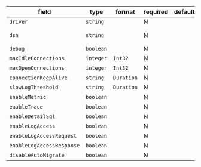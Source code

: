 | field | type | format | required | default | description |
|---|---|---|---|---|---|
| `driver` | `string` |  | N |  | the selected sql driver |
| `dsn` | `string` |  | N |  | DSN address, mysql://username:password@tcp(127.0.0.1:3306)/mysql?charset=utf8mb4&collation=utf8mb4_general_ci&parseTime=True&loc=Local&timeout=1s&readTimeout=3s&writeTimeout=3s |
| `debug` | `boolean` |  | N |  | debug mode, default is false |
| `maxIdleConnections` | `integer` | `Int32` | N |  | max number of idle connections |
| `maxOpenConnections` | `integer` | `Int32` | N |  | max number of open connections |
| `connectionKeepAlive` | `string` | `Duration` | N |  | max number of seconds to keep alive |
| `slowLogThreshold` | `string` | `Duration` | N |  | max number of milliseconds to start log |
| `enableMetric` | `boolean` |  | N |  |
| `enableTrace` | `boolean` |  | N |  |
| `enableDetailSql` | `boolean` |  | N |  |
| `enableLogAccess` | `boolean` |  | N |  |
| `enableLogAccessRequest` | `boolean` |  | N |  |
| `enableLogAccessResponse` | `boolean` |  | N |  |
| `disableAutoMigrate` | `boolean` |  | N |  | disable auto migration for the init the database |
